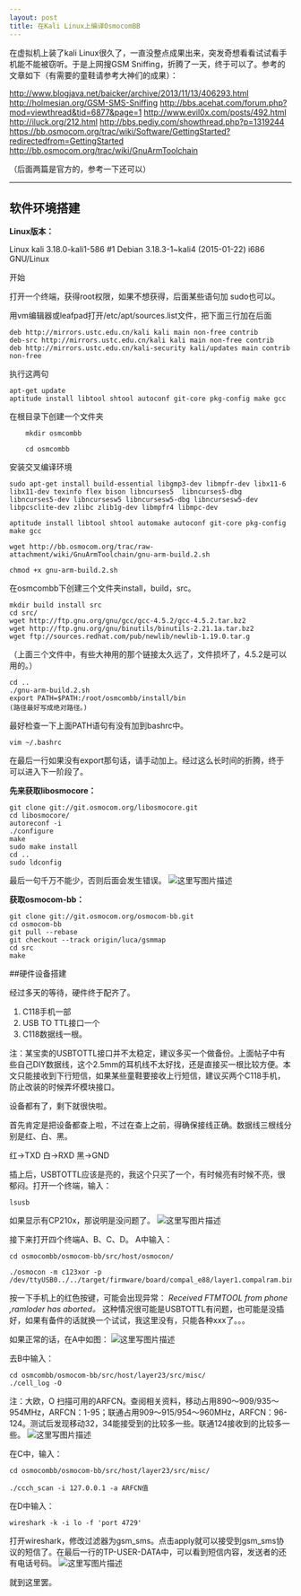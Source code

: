 ```yaml
---
layout: post
title: 在Kali Linux上编译OsmocomBB
---
```



在虚拟机上装了kali Linux很久了，一直没整点成果出来，突发奇想看看试试看手机能不能被窃听。于是上网搜GSM Sniffing，折腾了一天，终于可以了。参考的文章如下（有需要的童鞋请参考大神们的成果）：

http://www.blogjava.net/baicker/archive/2013/11/13/406293.html
http://holmesian.org/GSM-SMS-Sniffing
http://bbs.acehat.com/forum.php?mod=viewthread&tid=6877&page=1
http://www.evil0x.com/posts/492.html
http://iluck.org/212.html
http://bbs.pediy.com/showthread.php?p=1319244
https://bb.osmocom.org/trac/wiki/Software/GettingStarted?redirectedfrom=GettingStarted
http://bb.osmocom.org/trac/wiki/GnuArmToolchain

（后面两篇是官方的，参考一下还可以）

-------------------

## 软件环境搭建

**Linux版本：**

Linux kali 3.18.0-kali1-586 #1 Debian 3.18.3-1~kali4 (2015-01-22) i686 GNU/Linux

开始

打开一个终端，获得root权限，如果不想获得，后面某些语句加 sudo也可以。

用vm编辑器或leafpad打开/etc/apt/sources.list文件，把下面三行加在后面

```
deb http://mirrors.ustc.edu.cn/kali kali main non-free contrib
deb-src http://mirrors.ustc.edu.cn/kali kali main non-free contrib
deb http://mirrors.ustc.edu.cn/kali-security kali/updates main contrib non-free
```

执行这两句

```
apt-get update
aptitude install libtool shtool autoconf git-core pkg-config make gcc
```

在根目录下创建一个文件夹

```
    mkdir osmcombb

    cd osmcombb
```

安装交叉编译环境

```
sudo apt-get install build-essential libgmp3-dev libmpfr-dev libx11-6 libx11-dev texinfo flex bison libncurses5  libncurses5-dbg libncurses5-dev libncursesw5 libncursesw5-dbg libncursesw5-dev libpcsclite-dev zlibc zlib1g-dev libmpfr4 libmpc-dev
```

```
aptitude install libtool shtool automake autoconf git-core pkg-config make gcc
```

```
wget http://bb.osmocom.org/trac/raw-attachment/wiki/GnuArmToolchain/gnu-arm-build.2.sh

chmod +x gnu-arm-build.2.sh
```

在osmcombb下创建三个文件夹install，build，src。

```
mkdir build install src
cd src/
wget http://ftp.gnu.org/gnu/gcc/gcc-4.5.2/gcc-4.5.2.tar.bz2
wget http://ftp.gnu.org/gnu/binutils/binutils-2.21.1a.tar.bz2
wget ftp://sources.redhat.com/pub/newlib/newlib-1.19.0.tar.g
```

（上面三个文件中，有些大神用的那个链接太久远了，文件损坏了，4.5.2是可以用的。）

```
cd ..
./gnu-arm-build.2.sh
export PATH=$PATH:/root/osmcombb/install/bin
(路径最好写成绝对路径。)
```

最好检查一下上面PATH语句有没有加到bashrc中。

```
vim ~/.bashrc
```

在最后一行如果没有export那句话，请手动加上。经过这么长时间的折腾，终于可以进入下一阶段了。

**先来获取libosmocore：**

```
git clone git://git.osmocom.org/libosmocore.git
cd libosmocore/
autoreconf -i
./configure
make
sudo make install
cd ..
sudo ldconfig
```

最后一句千万不能少，否则后面会发生错误。
![这里写图片描述](/myBlog/images/kali1.jpg)

**获取osmocom-bb：**

```
git clone git://git.osmocom.org/osmocom-bb.git
cd osmocom-bb
git pull --rebase
git checkout --track origin/luca/gsmmap
cd src
make
```

##硬件设备搭建

经过多天的等待，硬件终于配齐了。

1. C118手机一部
2. USB TO TTL接口一个
3. C118数据线一根。

注：某宝卖的USBTOTTL接口并不太稳定，建议多买一个做备份。上面帖子中有些自己DIY数据线，这个2.5mm的耳机线不太好找，还是直接买一根比较方便。本文只能接收到下行短信，如果某些童鞋要接收上行短信，建议买两个C118手机，防止改装的时候弄坏模块接口。

设备都有了，剩下就很快啦。

首先肯定是把设备都查上啦，不过在查上之前，得确保接线正确。数据线三根线分别是红、白、黑。

红->TXD
白->RXD
黑->GND

插上后，USBTOTTL应该是亮的，我这个只买了一个，有时候亮有时候不亮，很郁闷。打开一个终端，输入：

```
lsusb
```

如果显示有CP210x，那说明是没问题了。
![这里写图片描述](/myBlog/images/kali2.jpg)

接下来打开四个终端A、B、C、D。
A中输入：

```
cd osmocombb/osmocom-bb/src/host/osmocon/

./osmocon -m c123xor -p /dev/ttyUSB0../../target/firmware/board/compal_e88/layer1.compalram.bin
```

按一下手机上的红色按键，可能会出现异常：
*Received FTMTOOL from phone ,ramloder has aborted。*
这种情况很可能是USBTOTTL有问题，也可能是没插好，如果有备件的话就换一个试试，我这里没有，只能各种xxx了。。。

如果正常的话，在A中如图：
![这里写图片描述](/myBlog/images/kali3.jpg)

去B中输入：

```
cd osmcombb/osmocom-bb/src/host/layer23/src/misc/
./cell_log -O
```

注：大欧，O
扫描可用的ARFCN。查阅相关资料，移动占用890～909/935～954MHz，ARFCN：1-95；联通占用909～915/954～960MHz，ARFCN：96-124。测试后发现移动32，34能接受到的比较多一些。联通124接收到的比较多一些。
![这里写图片描述](/myBlog/images/kali4.jpg)

在C中，输入：

```
cd osmocombb/osmocom-bb/src/host/layer23/src/misc/

./ccch_scan -i 127.0.0.1 -a ARFCN值
```

在D中输入：

```
wireshark -k -i lo -f 'port 4729'
```

打开wireshark，修改过滤器为gsm_sms。点击apply就可以接受到gsm_sms协议的短信了。在最后一行的TP-USER-DATA中，可以看到短信内容，发送者的还有电话号码。
![这里写图片描述](/myBlog/images/kali5.jpg)

就到这里罢。
